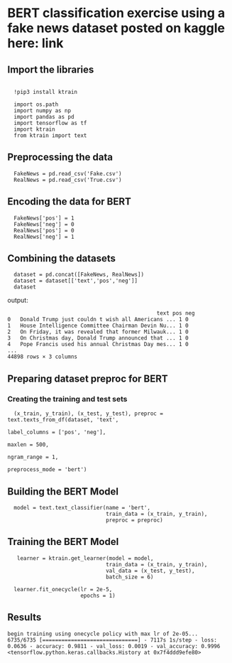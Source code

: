 
# BERT classification exercise using a fake news dataset posted on kaggle here: link


## Import the libraries
```

  !pip3 install ktrain

  import os.path 
  import numpy as np
  import pandas as pd
  import tensorflow as tf
  import ktrain
  from ktrain import text 

```

## Preprocessing the data
```
  FakeNews = pd.read_csv('Fake.csv')
  RealNews = pd.read_csv('True.csv')
```
## Encoding the data for BERT
```
  FakeNews['pos'] = 1
  FakeNews['neg'] = 0
  RealNews['pos'] = 0
  RealNews['neg'] = 1
```

## Combining the datasets
```
  dataset = pd.concat([FakeNews, RealNews])
  dataset = dataset[['text','pos','neg']]
  dataset
```
output:
```
	                                           text	pos neg
0	Donald Trump just couldn t wish all Americans ... 1 0
1	House Intelligence Committee Chairman Devin Nu... 1 0
2	On Friday, it was revealed that former Milwauk... 1 0	   
3	On Christmas day, Donald Trump announced that ... 1 0
4	Pope Francis used his annual Christmas Day mes... 1 0
...
44898 rows × 3 columns
```
## Preparing dataset preproc for BERT

### Creating the training and test sets
```
  (x_train, y_train), (x_test, y_test), preproc = text.texts_from_df(dataset, 'text',
                                                                       label_columns = ['pos', 'neg'],
                                                                       maxlen = 500,
                                                                       ngram_range = 1,
                                                                       preprocess_mode = 'bert')
```
## Building the BERT Model
```
  model = text.text_classifier(name = 'bert',
                               train_data = (x_train, y_train),
                               preproc = preproc)
```
## Training the BERT Model
```
   learner = ktrain.get_learner(model = model, 
                               train_data = (x_train, y_train),
                               val_data = (x_test, y_test),
                               batch_size = 6)

  learner.fit_onecycle(lr = 2e-5,
                       epochs = 1)
```
## Results
```
begin training using onecycle policy with max lr of 2e-05...
6735/6735 [==============================] - 7117s 1s/step - loss: 0.0636 - accuracy: 0.9811 - val_loss: 0.0019 - val_accuracy: 0.9996
<tensorflow.python.keras.callbacks.History at 0x7f4ddd9efe80>
```                     

